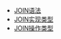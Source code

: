 * [JOIN语法](https://github.com/alibaba/havenask/wiki/JOIN%E8%AF%AD%E6%B3%95)
* [JOIN实现类型](https://github.com/alibaba/havenask/wiki/JOIN%E5%AE%9E%E7%8E%B0%E7%B1%BB%E5%9E%8B)
* [JOIN操作类型](https://github.com/alibaba/havenask/wiki/JOIN%E6%93%8D%E4%BD%9C%E7%B1%BB%E5%9E%8B)
